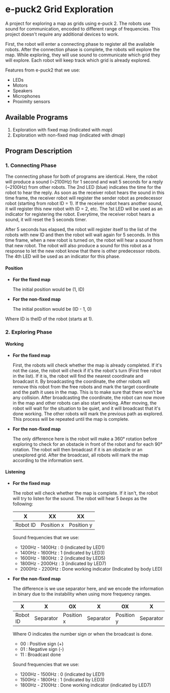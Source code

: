 # e-puck2 Grid Exploration

A project for exploring a map as grids using e-puck 2. The robots use sound for communication, encoded to different
range of frequencies. This project doesn't require any additional devices to work.

First, the robot will enter a connecting phase to register all the available robots. After the connection phase is
complete, the robots will explore the map. While exploring, they will use sound to communicate which grid they will
explore. Each robot will keep track which grid is already explored.

Features from e-puck2 that we use:
* LEDs
* Motors
* Speakers
* Microphones
* Proximity sensors

## Available Programs
1. Exploration with fixed map (indicated with *map*)
2. Exploration with non-fixed map (indicated with *dmap*)

## Program Description

### 1. Connecting Phase

The connecting phase for both of programs are identical. Here, the robot will produce a sound (~2100Hz) for 1 second and
wait 5 seconds for a reply (~2100Hz) from other robots. The 2nd LED (blue) indicates the time for the robot to hear the
reply. As soon as the receiver robot hears the sound in this time frame, the receiver robot will register the sender
robot as predecessor robot (starting from robot ID = 1). If the receiver robot hears another sound, it will register
this new robot with ID = 2, etc. The 1st LED will be used as an indicator for registering the robot. Everytime, the
receiver robot hears a sound, it will reset the 5 seconds timer.

After 5 seconds has elapsed, the robot will register itself to the list of the robots with new ID and then the robot
will wait again for 5 seconds. In this time frame, when a new robot is turned on, the robot will hear a sound from that
new robot. The robot will also produce a sound for this robot as a response to let the new robot know that there is
other predecessor robots. The 4th LED will be used as an indicator for this phase.

#### Position
* **For the fixed map** 

   The initial position would be (1, ID)

* **For the non-fixed map**

    The initial position would be (ID - 1, 0)

Where ID is theID of the robot (starts at 1).

### 2. Exploring Phase

#### Working

* **For the fixed map**

  First, the robots will check whether the map is already completed. If it's not the case, the robot will check if it's
  the robot's turn (First free robot in the list). If it is, the robot will find the nearest coordinate and broadcast
  it. By broadcasting the coordinate, the other robots will remove this robot from the free robots and mark the target
  coordinate and the path it uses in the map. This is to make sure that there won't be any collision. After broadcasting
  the coordinate, the robot can now move in the map and other robots can also start working. After moving, the robot
  will wait for the situation to be quiet, and it will broadcast that it's done working. The other robots will mark the
  previous path as explored. This process will be repeated until the map is complete.


* **For the non-fixed map**

  The only difference here is the robot will make a 360° rotation before exploring to check for an obstacle in front of
  the robot and for each 90° rotation. The robot will then broadcast if it is an obstacle or an unexplored grid. After
  the broadcast, all robots will mark the map according to the information sent.

#### Listening

* **For the fixed map**

  The robot will check whether the map is complete. If it isn't, the robot will try to listen for the sound. The robot
  will hear 5 *beeps* as the following:

  | X        | XX         | XX         |
  |----------|------------|------------|
  | Robot ID | Position x | Position y |

  Sound frequencies that we use:
  * 1200Hz - 1400Hz : 0 (indicated by LED1)
  * 1400Hz - 1600Hz : 1 (indicated by LED3)
  * 1600Hz - 1800Hz : 2 (indicated by LED5)
  * 1800Hz - 2000Hz : 3 (indicated by LED7)
  * 2000Hz - 2200Hz : Done working indicator (Indicated by body LED)
  

* **For the non-fixed map**

  The difference is we use separator here, and we encode the information in binary due to the instability when using
  more frequency ranges.

  | X        | X         | OX         | X         | OX         | X         |
  |----------|-----------|------------|-----------|------------|-----------|
  | Robot ID | Separator | Position x | Separator | Position y | Separator |

  Where O indicates the number sign or when the broadcast is done.
  * 00 : Positive sign (+)
  * 01 : Negative sign (-)
  * 11 : Broadcast done

  Sound frequencies that we use:
  * 1200Hz - 1500Hz : 0 (indicated by LED1)
  * 1500Hz - 1800Hz : 1 (indicated by LED3)
  * 1800Hz - 2100Hz : Done working indicator (indicated by LED7)
